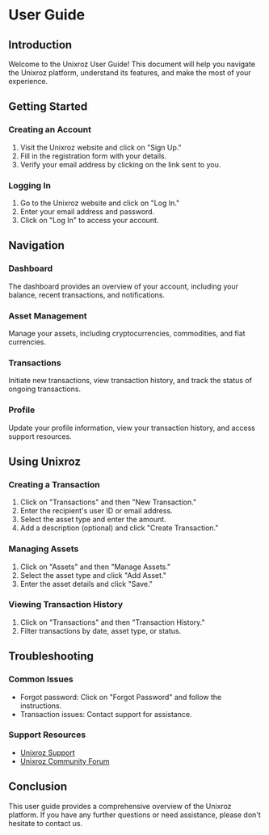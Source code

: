 # User Guide

## Introduction

Welcome to the Unixroz User Guide! This document will help you navigate the Unixroz platform, understand its features, and make the most of your experience.

## Getting Started

### Creating an Account

1. Visit the Unixroz website and click on "Sign Up."
2. Fill in the registration form with your details.
3. Verify your email address by clicking on the link sent to you.

### Logging In

1. Go to the Unixroz website and click on "Log In."
2. Enter your email address and password.
3. Click on "Log In" to access your account.

## Navigation

### Dashboard

The dashboard provides an overview of your account, including your balance, recent transactions, and notifications.

### Asset Management

Manage your assets, including cryptocurrencies, commodities, and fiat currencies.

### Transactions

Initiate new transactions, view transaction history, and track the status of ongoing transactions.

### Profile

Update your profile information, view your transaction history, and access support resources.

## Using Unixroz

### Creating a Transaction

1. Click on "Transactions" and then "New Transaction."
2. Enter the recipient's user ID or email address.
3. Select the asset type and enter the amount.
4. Add a description (optional) and click "Create Transaction."

### Managing Assets

1. Click on "Assets" and then "Manage Assets."
2. Select the asset type and click "Add Asset."
3. Enter the asset details and click "Save."

### Viewing Transaction History

1. Click on "Transactions" and then "Transaction History."
2. Filter transactions by date, asset type, or status.

## Troubleshooting

### Common Issues

* Forgot password: Click on "Forgot Password" and follow the instructions.
* Transaction issues: Contact support for assistance.

### Support Resources

* [Unixroz Support](mailto:support@unixroz.org)
* [Unixroz Community Forum](https://forum.unixroz.org)

## Conclusion

This user guide provides a comprehensive overview of the Unixroz platform. If you have any further questions or need assistance, please don't hesitate to contact us.
